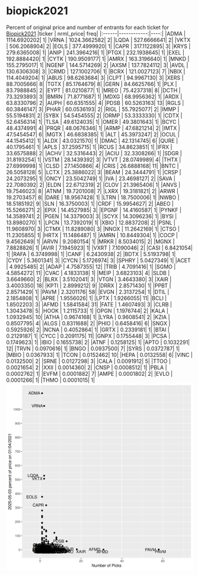 # biopick2021
Percent of original price and number of entrants for each ticket for [Biopick2021](https://twitter.com/hashtag/Biopick2021)
|ticker |   nrml_price| freq|
|:------|------------:|----:|
|ADMA   | 1114.6920202|    1|
|VRNA   | 1024.3662582|    2|
|LQDA   |  527.6666641|    2|
|VKTX   |  506.2068904|    2|
|EOLS   |  377.4999920|    1|
|CAPR   |  317.1122895|    3|
|KRYS   |  279.6365008|    1|
|ANIP   |  241.3964216|    1|
|PTGX   |  232.1938645|    1|
|EXEL   |  192.8884420|    1|
|CYTK   |  190.9509177|    1|
|AMRX   |  163.3196640|    1|
|MNKD   |  155.2795017|    1|
|NGENF  |  144.5714269|    2|
|AXSM   |  137.7824112|    3|
|AVDL   |  130.6306308|    3|
|CRMD   |  127.1002706|    1|
|BCRX   |  121.0027123|    7|
|NBIX   |  114.4049204|    1|
|ABUS   |   98.6263684|    3|
|CLPT   |   94.9967130|    3|
|XERS   |   88.7005666|    8|
|TGTX   |   85.1764679|    8|
|GERN   |   84.6625766|    1|
|PLX    |   83.7988845|    2|
|EYPT   |   81.0210877|    1|
|MREO   |   75.4237318|    8|
|DCTH   |   73.3293893|    3|
|BMRN   |   71.8771687|    1|
|MDXG   |   68.9956362|    1|
|ARDX   |   63.8330796|    2|
|AUPH   |   60.6351555|    4|
|PDSB   |   60.5263163|   13|
|RGLS   |   60.3846147|    3|
|PHAR   |   60.0536193|    2|
|RIGL   |   55.7925077|    2|
|IMMP   |   55.5194831|    2|
|SYBX   |   54.5454555|    2|
|ORMP   |   53.3333330|    1|
|CDTX   |   52.6456314|    1|
|TLSA   |   49.6124035|    1|
|OMER   |   49.3801643|    1|
|BCYC   |   48.4374991|    4|
|PRQR   |   48.0676346|    1|
|ARMP   |   47.6821214|    2|
|IMTX   |   47.5454547|    6|
|MGTX   |   46.6838385|    1|
|ALT    |   45.3973247|    2|
|OCUL   |   44.1545412|    1|
|ALDX   |   43.0321570|    1|
|DMAC   |   42.1314745|    6|
|QURE   |   40.1795461|    1|
|APLS   |   37.2595715|    1|
|RCUS   |   34.8623851|    1|
|IFRX   |   33.6575888|    2|
|ACHV   |   32.5316443|    2|
|ACIU   |   32.3308266|    1|
|SDGR   |   31.8193254|    1|
|VSTM   |   28.1439392|    3|
|VTVT   |   28.0749989|    4|
|THTX   |   27.6999998|    1|
|CLSD   |   27.1450866|    4|
|CRIS   |   26.6888168|   11|
|BNTC   |   26.5058128|    5|
|LCTX   |   25.3886022|    3|
|BEAM   |   24.3444791|    1|
|CRSP   |   24.2073295|    1|
|ONCY   |   23.5042749|    1|
|IVA    |   23.4698127|    2|
|SAVA   |   22.7080392|    2|
|ELDN   |   22.6712319|    2|
|CLOV   |   21.3965406|    1|
|ANVS   |   19.7546023|    8|
|ATNM   |   19.7201008|    7|
|LXRX   |   19.3181821|    2|
|ARWR   |   19.2703457|    8|
|DARE   |   18.9567428|    1|
|LTRN   |   18.7500006|    1|
|NWBO   |   18.5185192|    9|
|SLN    |   16.3750003|    1|
|CRDF   |   15.9954627|    2|
|ABEO   |   15.5266271|    2|
|EPIX   |   14.4527985|    3|
|EPGNF  |   14.4160587|    1|
|PYNKF  |   14.3589741|    2|
|PGEN   |   14.3379003|    3|
|SCYX   |   14.3096236|    1|
|BYSI   |   13.8980270|    1|
|LPCN   |   13.7392019|    1|
|XBIO   |   12.8837208|    2|
|PSNL   |   11.9608970|    3|
|CTMX   |   11.8289080|    3|
|NNOX   |   11.2642169|    1|
|CTSO   |   11.2305855|    1|
|HRTX   |   11.1486487|    1|
|AMRN   |   10.8449304|    1|
|COCP   |    9.4562649|    1|
|ARVN   |    9.2080154|    1|
|MRKR   |    8.5034015|    2|
|MGNX   |    7.8828826|    1|
|AVIR   |    7.1945923|    1|
|VXRT   |    7.1090046|    2|
|CASI   |    6.8421054|    1|
|RAFA   |    6.3749998|    1|
|CANF   |    6.2430938|    2|
|BDTX   |    5.5193798|    1|
|CYDY   |    5.3601341|    3|
|CYCN   |    5.1726974|    3|
|SPHRY  |    5.0427349|    1|
|ACET   |    4.9925485|    2|
|ADAP   |    4.7587355|   12|
|TRIB   |    4.7091416|    1|
|SGMO   |    4.5854272|   11|
|CVAC   |    4.1833138|    1|
|MEIP   |    3.6823103|    4|
|SLDB   |    3.6649660|    2|
|BLRX   |    3.5102041|    3|
|VTGN   |    3.4643380|    3|
|XAIR   |    3.4003350|   18|
|KPTI   |    2.8999212|    9|
|DRRX   |    2.8571430|    1|
|PPBT   |    2.8571429|    1|
|PAVM   |    2.3201176|   58|
|EVGN   |    2.3137254|    1|
|DTIL   |    2.1854808|    1|
|APRE   |    1.9556026|    1|
|LPTX   |    1.9266055|   11|
|BCLI   |    1.8502203|    3|
|AFMD   |    1.5841584|   31|
|FATE   |    1.4607493|    3|
|CLRB   |    1.3043478|    5|
|HOOK   |    1.2115733|    1|
|OPGN   |    1.1976744|    2|
|KALA   |    1.0932945|   10|
|ATHA   |    0.9674168|    1|
|LYRA   |    0.9608541|    2|
|KZIA   |    0.8507795|    4|
|ALGS   |    0.8311688|    2|
|PHIO   |    0.6458416|    6|
|SNGX   |    0.5925926|    2|
|NCNA   |    0.4052864|    1|
|GRTX   |    0.2339181|    1|
|BTAI   |    0.2129187|    1|
|CYCC   |    0.2091175|   11|
|GNPX   |    0.1755448|    3|
|PCSA   |    0.1749623|    1|
|IBIO   |    0.1655738|    2|
|ATNF   |    0.1258125|    1|
|APTO   |    0.1032291|   12|
|TRVN   |    0.0970616|    1|
|BNGO   |    0.0937500|    7|
|SYRS   |    0.0372787|    1|
|MBIO   |    0.0367933|    1|
|TCON   |    0.0152462|   10|
|HEPA   |    0.0132558|    6|
|VINC   |    0.0132500|    2|
|SRNE   |    0.0127298|    3|
|CALA   |    0.0091912|    5|
|TTOO   |    0.0021654|    2|
|XXII   |    0.0014360|    2|
|CNSP   |    0.0008512|    1|
|PBLA   |    0.0002762|    1|
|EVFM   |    0.0001882|    7|
|AMPE   |    0.0001802|    2|
|EVLO   |    0.0001266|    1|
|THMO   |    0.0001015|    1|
![retvspicks](biopicks.png?raw=true)
